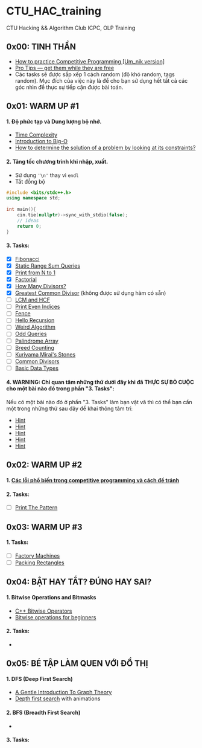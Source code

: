 # CTU_HAC_training
CTU Hacking &amp;&amp; Algorithm Club ICPC, OLP Training

## 0x00: TINH THẦN
- [How to practice Competitive Programming [Um_nik version]](https://codeforces.com/blog/entry/98806)
- [Pro Tips — get them while they are free](https://codeforces.com/blog/entry/113785)
- Các tasks sẽ được sắp xếp 1 cách random (độ khó random, tags random). Mục đích của việc này là để cho bạn sử dụng hết tất cả các góc nhìn để thực sự tiếp cận được bài toán.
## 0x01: WARM UP #1
#### 1. Độ phức tạp và Dung lượng bộ nhớ.
- [Time Complexity](https://usaco.guide/bronze/time-comp?lang=cpp)
- [Introduction to Big-O](https://www.youtube.com/watch?v=zUUkiEllHG0)
- [How to determine the solution of a problem by looking at its constraints?](https://codeforces.com/blog/entry/21344)
#### 2. Tăng tốc chương trình khi nhập, xuất.
- Sử dụng ```'\n'``` thay vì ```endl```
- Tắt đồng bộ  
```c++  
#include <bits/stdc++.h>  
using namespace std;  
  
int main(){  
    cin.tie(nullptr)->sync_with_stdio(false);
    // ideas
    return 0;  
}    
```
#### 3. Tasks:
- [x] [Fibonacci](https://codeforces.com/group/MWSDmqGsZm/contest/223339/problem/O)
- [x] [Static Range Sum Queries](https://cses.fi/problemset/task/1646)
- [x] [Print from N to 1](https://codeforces.com/group/MWSDmqGsZm/contest/223339/problem/C)
- [x] [Factorial](https://codeforces.com/group/MWSDmqGsZm/contest/223339/problem/J)
- [x] [How Many Divisors?](https://vjudge.net/problem/Aizu-ITP1_3_D)
- [x] [Greatest Common Divisor](https://csacademy.com/contest/archive/task/gcd/) (không được sử dụng hàm có sẵn)
- [ ] [LCM and HCF](https://vjudge.net/problem/HackerRank-si-lcm-and-hcf)
- [ ] [Print Even Indices](https://codeforces.com/group/MWSDmqGsZm/contest/223339/problem/F)
- [ ] [Fence](https://codeforces.com/problemset/problem/363/B)
- [ ] [Hello Recursion](https://vjudge.net/problem/SPOJ-HRECURS)
- [ ] [Weird Algorithm](https://cses.fi/problemset/task/1068)
- [ ] [Odd Queries](https://codeforces.com/contest/1807/problem/D)
- [ ] [Palindrome Array](https://codeforces.com/group/MWSDmqGsZm/contest/223339/problem/R)
- [ ] [Breed Counting](https://vjudge.net/problem/USACO-572)
- [ ] [Kuriyama Mirai's Stones](https://codeforces.com/contest/433/problem/B)
- [ ] [Common Divisors](https://vjudge.net/problem/CodeForces-1203C)
- [ ] [Basic Data Types](https://vjudge.net/problem/Gym-287306B)
#### 4. WARNING: Chỉ quan tâm những thứ dưới đây khi đã THỰC SỰ BỎ CUỘC cho một bài nào đó trong phần "3. Tasks":  
Nếu có một bài nào đó ở phần "3. Tasks" làm bạn vật vã thì có thể bạn cần một trong những thứ sau đây để khai thông tâm trí:
- [Hint](https://www.youtube.com/watch?v=ngCos392W4w)
- [Hint](https://www.youtube.com/watch?v=PhgtNY_-CiY)
- [Hint](https://www.youtube.com/watch?v=Ae_Ag_saG9s)
- [Hint](https://www.geeksforgeeks.org/gcd-in-cpp/)
- [Hint](https://www.facebook.com/people/CTU-Hacking-Algorithm-Club/61562622140386/)
  
## 0x02: WARM UP #2
#### 1. [Các lỗi phổ biến trong competitive programming và cách để tránh](https://dmoj.ctu.edu.vn/post/8-minhnguyent546)
#### 2. Tasks:
- [ ] [Print The Pattern]()

## 0x03: WARM UP #3
#### 1. Tasks:
- [ ] [Factory Machines](https://cses.fi/problemset/task/1620)
- [ ] [Packing Rectangles](https://codeforces.com/edu/course/2/lesson/6/2/practice/contest/283932/problem/A)

## 0x04: BẬT HAY TẮT? ĐÚNG HAY SAI?
#### 1. Bitwise Operations and Bitmasks
- [C++ Bitwise Operators](https://www.programiz.com/cpp-programming/bitwise-operators)
- [Bitwise operations for beginners](https://codeforces.com/blog/entry/73490)
#### 2. Tasks:
- 

## 0x05: BÉ TẬP LÀM QUEN VỚI ĐỒ THỊ
#### 1. DFS (Deep First Search)
- [A Gentle Introduction To Graph Theory](https://medium.com/basecs/a-gentle-introduction-to-graph-theory-77969829ead8)
- [Depth first search](https://csacademy.com/lesson/depth_first_search) with animations
#### 2. BFS (Breadth First Search)
- 
#### 3. Tasks:

